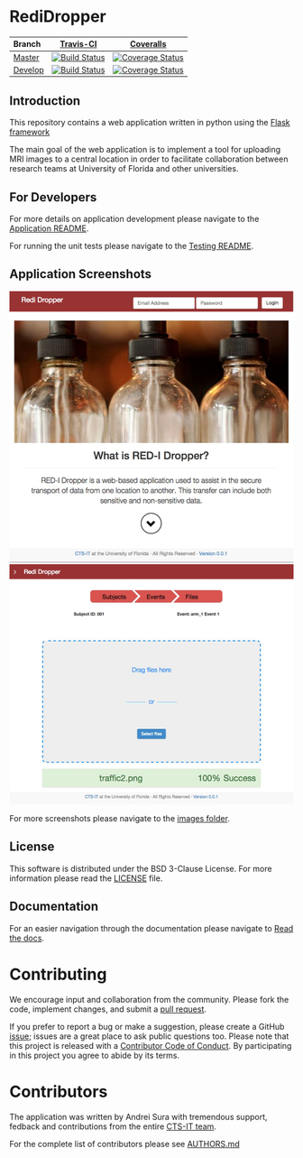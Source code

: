 # RediDropper

| Branch | [Travis-CI](https://travis-ci.org/ctsit/redi-dropper-client/builds) | [Coveralls](https://coveralls.io/github/ctsit/redi-dropper-client) |
| :----- | :---------------------------: | :-------: |
| [Master](https://github.com/ctsit/redi-dropper-client/tree/master) | [![Build Status](https://travis-ci.org/ctsit/redi-dropper-client.svg?branch=master)](https://travis-ci.org/ctsit/redi-dropper-client?branch=master) | [![Coverage Status](https://coveralls.io/repos/ctsit/redi-dropper-client/badge.svg?branch=master&service=github)](https://coveralls.io/github/ctsit/redi-dropper-client?branch=master) |
| [Develop](https://github.com/ctsit/redi-dropper-client/tree/develop) | [![Build Status](https://travis-ci.org/ctsit/redi-dropper-client.svg?branch=develop)](https://travis-ci.org/ctsit/redi-dropper-client?branch=develop) | [![Coverage Status](https://coveralls.io/repos/ctsit/redi-dropper-client/badge.svg?branch=develop&service=github)](https://coveralls.io/github/ctsit/redi-dropper-client?branch=develop) |


## Introduction

This repository contains a web application written in python using the
[Flask framework](http://flask.pocoo.org)

The main goal of the web application is to implement a tool for uploading MRI
images to a central location in order to facilitate collaboration between
research teams at University of Florida and other universities.


## For Developers

For more details on application development please navigate to the
[Application README](app/README.md).


For running the unit tests please navigate to the
[Testing README](app/tests/README.md).

## Application Screenshots

[![Login page](docs/img/login.jpg)]()
[![Upload page](docs/img/upload.jpg)]()

For more screenshots please navigate to the [images folder](docs/img).


## License

This software is distributed under the BSD 3-Clause License.
For more information please read the [LICENSE](LICENSE) file.

## Documentation

For an easier navigation through the documentation please navigate to
[Read the docs](http://redi-dropper-client.readthedocs.org/en/latest/).


# Contributing

We encourage input and collaboration from the community.
Please fork the code, implement changes, and submit a
[pull request](https://github.com/ctsit/redi-dropper-client/pulls).

If you prefer to report a bug or make a suggestion, please create a GitHub
[issue](https://github.com/ctsit/redi-dropper-client/issues); issues are a great
place to ask public questions too. Please note that this project is released with
a [Contributor Code of Conduct](http://contributor-covenant.org/version/1/0/0/).
By participating in this project you agree to abide by its terms.


# Contributors

The application was written by Andrei Sura with tremendous support, fedback
and contributions from the entire
[CTS-IT team](https://www.ctsi.ufl.edu/research/study-development/informatics-consulting/).

For the complete list of contributors please see [AUTHORS.md](AUTHORS.md)
